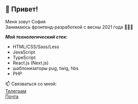 ## 👋 Привет!

Меня зовут София  
Занимаюсь фронтенд-разработкой с весны 2021 года 👩🏼‍💻

***Мой технологический стек:***
* HTML/CSS/Sass/Less
* JavaScript
* TypeScript
* React.js (Next.js)
* шаблонизаторы pug, twig, hbs
* PHP

📫 Связваться со мной:  
[Телеграм](https://t.me/Sonyator)  
[Почта](softoropowa@yandex.ru)
